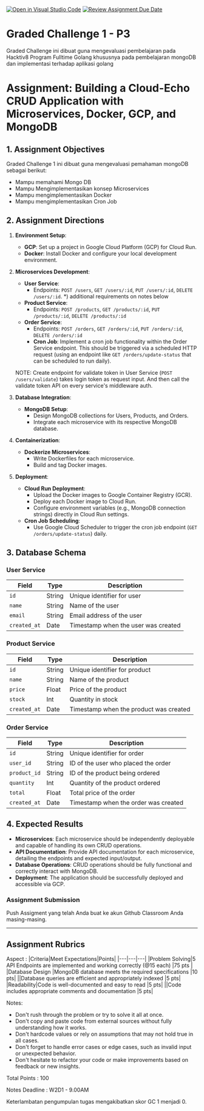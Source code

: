 [![Open in Visual Studio Code](https://classroom.github.com/assets/open-in-vscode-2e0aaae1b6195c2367325f4f02e2d04e9abb55f0b24a779b69b11b9e10269abc.svg)](https://classroom.github.com/online_ide?assignment_repo_id=18599972&assignment_repo_type=AssignmentRepo)
[![Review Assignment Due Date](https://classroom.github.com/assets/deadline-readme-button-24ddc0f5d75046c5622901739e7c5dd533143b0c8e959d652212380cedb1ea36.svg)](https://classroom.github.com/a/GMrD03Jz)
# Graded Challenge 1 - P3

Graded Challenge ini dibuat guna mengevaluasi pembelajaran pada Hacktiv8 Program Fulltime Golang khususnya pada pembelajaran mongoDB dan implementasi terhadap aplikasi golang
# **Assignment: Building a Cloud-Echo CRUD Application with Microservices, Docker, GCP, and MongoDB**

## **1. Assignment Objectives**
Graded Challenge 1 ini dibuat guna mengevaluasi pemahaman mongoDB sebagai berikut:

- Mampu memahami Mongo DB
- Mampu Mengimplementasikan konsep Microservices
- Mampu mengimplementasikan Docker 
- Mampu mengimplementasikan Cron Job 

## **2. Assignment Directions**
1. **Environment Setup**:
   - **GCP**: Set up a project in Google Cloud Platform (GCP) for Cloud Run.
   - **Docker**: Install Docker and configure your local development environment.

2. **Microservices Development**:
   - **User Service**: 
     - Endpoints: `POST /users`, `GET /users/:id`, `PUT /users/:id`, `DELETE /users/:id`. *) additional requirements on notes below
   - **Product Service**: 
     - Endpoints: `POST /products`, `GET /products/:id`, `PUT /products/:id`, `DELETE /products/:id`
   - **Order Service**: 
     - Endpoints: `POST /orders`, `GET /orders/:id`, `PUT /orders/:id`, `DELETE /orders/:id`
     - **Cron Job**: Implement a cron job functionality within the Order Service endpoint. This should be triggered via a scheduled HTTP request (using an endpoint like `GET /orders/update-status` that can be scheduled to run daily).

   NOTE: Create endpoint for validate token in User Service (`POST /users/validate`) takes login token as request input. And then call the validate token API on every service's middleware auth.

3. **Database Integration**:
   - **MongoDB Setup**:
     - Design MongoDB collections for Users, Products, and Orders.
     - Integrate each microservice with its respective MongoDB database.

4. **Containerization**:
   - **Dockerize Microservices**: 
     - Write Dockerfiles for each microservice.
     - Build and tag Docker images.

5. **Deployment**:
   - **Cloud Run Deployment**:
     - Upload the Docker images to Google Container Registry (GCR).
     - Deploy each Docker image to Cloud Run.
     - Configure environment variables (e.g., MongoDB connection strings) directly in Cloud Run settings.
   - **Cron Job Scheduling**:
     - Use Google Cloud Scheduler to trigger the cron job endpoint (`GET /orders/update-status`) daily.



## **3. Database Schema**
### **User Service**
| Field        | Type   | Description                 |
|--------------|--------|-----------------------------|
| `id`         | String | Unique identifier for user  |
| `name`       | String | Name of the user            |
| `email`      | String | Email address of the user   |
| `created_at` | Date   | Timestamp when the user was created |

### **Product Service**
| Field        | Type   | Description                 |
|--------------|--------|-----------------------------|
| `id`         | String | Unique identifier for product |
| `name`       | String | Name of the product         |
| `price`      | Float  | Price of the product        |
| `stock`      | Int    | Quantity in stock           |
| `created_at` | Date   | Timestamp when the product was created |

### **Order Service**
| Field        | Type   | Description                 |
|--------------|--------|-----------------------------|
| `id`         | String | Unique identifier for order |
| `user_id`    | String | ID of the user who placed the order |
| `product_id` | String | ID of the product being ordered |
| `quantity`   | Int    | Quantity of the product ordered |
| `total`      | Float  | Total price of the order    |
| `created_at` | Date   | Timestamp when the order was created |

## **4. Expected Results**
- **Microservices**: Each microservice should be independently deployable and capable of handling its own CRUD operations.
- **API Documentation**: Provide API documentation for each microservice, detailing the endpoints and expected input/output.
- **Database Operations**: CRUD operations should be fully functional and correctly interact with MongoDB.
- **Deployment**: The application should be successfully deployed and accessible via GCP.


###  Assignment Submission

Push Assigment yang telah Anda buat ke akun Github Classroom Anda masing-masing.

----------

## Assignment Rubrics

Aspect : 
|Criteria|Meet Expectations|Points|
|---|---|---|
|Problem Solving|5 API Endpoints are implemented and working correctly (@15 each) |75 pts |
|Database Design |MongoDB database meets the required specifications |10 pts|
||Database queries are efficient and appropriately indexed |5 pts|
|Readability|Code is well-documented and easy to read |5 pts|
||Code includes appropriate comments and documentation |5 pts|


Notes:
- Don't rush through the problem or try to solve it all at once.
- Don't copy and paste code from external sources without fully understanding how it works.
- Don't hardcode values or rely on assumptions that may not hold true in all 
cases.
- Don't forget to handle error cases or edge cases, such as invalid input or unexpected behavior.
- Don't hesitate to refactor your code or make improvements based on feedback or new insights.



Total Points : 100

Notes Deadline : W2D1 - 9.00AM

Keterlambatan pengumpulan tugas mengakibatkan skor GC 1 menjadi 0.


